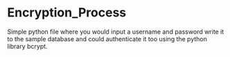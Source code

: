 # Encryption_Process
Simple python file where you would input a username and password write it to the sample database and could authenticate it too using the python library bcrypt.

